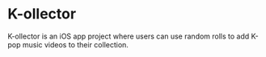 # K-ollector

K-ollector is an iOS app project where users can use random rolls to add K-pop music videos to their collection.
